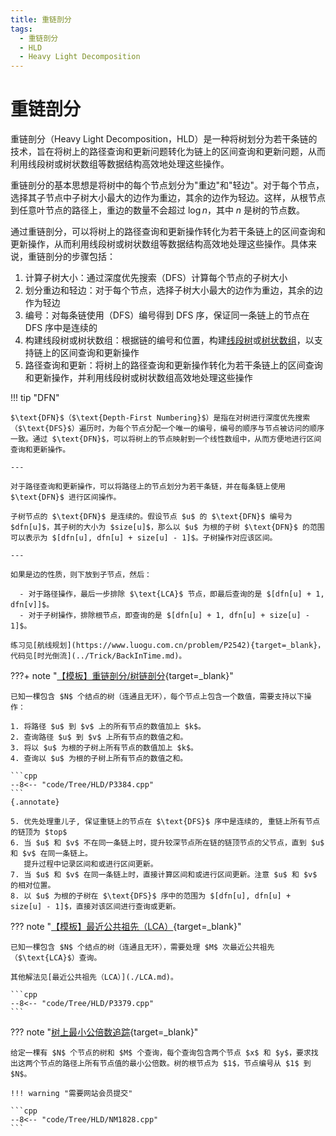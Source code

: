 ```yaml
---
title: 重链剖分
tags:
  - 重链剖分
  - HLD
  - Heavy Light Decomposition
---
```


# 重链剖分

重链剖分（$\text{Heavy Light Decomposition}，\text{HLD}$）是一种将树划分为若干条链的技术，旨在将树上的路径查询和更新问题转化为链上的区间查询和更新问题，从而利用线段树或树状数组等数据结构高效地处理这些操作。

重链剖分的基本思想是将树中的每个节点划分为"重边"和"轻边"。对于每个节点，选择其子节点中子树大小最大的边作为重边，其余的边作为轻边。这样，从根节点到任意叶节点的路径上，重边的数量不会超过 $\log n$，其中 $n$ 是树的节点数。

通过重链剖分，可以将树上的路径查询和更新操作转化为若干条链上的区间查询和更新操作，从而利用线段树或树状数组等数据结构高效地处理这些操作。具体来说，重链剖分的步骤包括：

1. 计算子树大小：通过深度优先搜索（$\text{DFS}$）计算每个节点的子树大小
2. 划分重边和轻边：对于每个节点，选择子树大小最大的边作为重边，其余的边作为轻边
3. 编号：对每条链使用（$\text{DFS}$）编号得到 $\text{DFS}$ 序，保证同一条链上的节点在 $\text{DFS}$ 序中是连续的
4. 构建线段树或树状数组：根据链的编号和位置，构建[线段树](../DS/SegmentTree.md)或[树状数组](../DS/BIT.md)，以支持链上的区间查询和更新操作
5. 路径查询和更新：将树上的路径查询和更新操作转化为若干条链上的区间查询和更新操作，并利用线段树或树状数组高效地处理这些操作

!!! tip "$\text{DFN}$"

    $\text{DFN}$（$\text{Depth-First Numbering}$）是指在对树进行深度优先搜索（$\text{DFS}$）遍历时，为每个节点分配一个唯一的编号，编号的顺序与节点被访问的顺序一致。通过 $\text{DFN}$，可以将树上的节点映射到一个线性数组中，从而方便地进行区间查询和更新操作。

    ---

    对于路径查询和更新操作，可以将路径上的节点划分为若干条链，并在每条链上使用 $\text{DFN}$ 进行区间操作。

    子树节点的 $\text{DFN}$ 是连续的。假设节点 $u$ 的 $\text{DFN}$ 编号为 $dfn[u]$，其子树的大小为 $size[u]$，那么以 $u$ 为根的子树 $\text{DFN}$ 的范围可以表示为 $[dfn[u], dfn[u] + size[u] - 1]$。子树操作对应该区间。

    ---

    如果是边的性质，则下放到子节点，然后：

      - 对于路径操作，最后一步排除 $\text{LCA}$ 节点，即最后查询的是 $[dfn[u] + 1, dfn[v]]$。
      - 对于子树操作，排除根节点，即查询的是 $[dfn[u] + 1, dfn[u] + size[u] - 1]$。

    练习见[航线规划](https://www.luogu.com.cn/problem/P2542){target=_blank}，代码见[时光倒流](../Trick/BackInTime.md)。

???+ note "[【模板】重链剖分/树链剖分](https://www.luogu.com.cn/problem/P3384){target=_blank}"
    
    已知一棵包含 $N$ 个结点的树（连通且无环），每个节点上包含一个数值，需要支持以下操作：

    1. 将路径 $u$ 到 $v$ 上的所有节点的数值加上 $k$。
    2. 查询路径 $u$ 到 $v$ 上所有节点的数值之和。
    3. 将以 $u$ 为根的子树上所有节点的数值加上 $k$。
    4. 查询以 $u$ 为根的子树上所有节点的数值之和。

    ```cpp
    --8<-- "code/Tree/HLD/P3384.cpp"
    ```
    {.annotate}

    5. 优先处理重儿子, 保证重链上的节点在 $\text{DFS}$ 序中是连续的, 重链上所有节点的链顶为 $top$
    6. 当 $u$ 和 $v$ 不在同一条链上时，提升较深节点所在链的链顶节点的父节点，直到 $u$ 和 $v$ 在同一条链上。  
       提升过程中记录区间和或进行区间更新。
    7. 当 $u$ 和 $v$ 在同一条链上时，直接计算区间和或进行区间更新。注意 $u$ 和 $v$ 的相对位置。
    8. 以 $u$ 为根的子树在 $\text{DFS}$ 序中的范围为 $[dfn[u], dfn[u] + size[u] - 1]$，直接对该区间进行查询或更新。

??? note "[【模板】最近公共祖先（LCA）](https://www.luogu.com.cn/problem/P3379){target=_blank}"

    已知一棵包含 $N$ 个结点的树（连通且无环），需要处理 $M$ 次最近公共祖先（$\text{LCA}$）查询。

    其他解法见[最近公共祖先（LCA）](./LCA.md)。

    ```cpp
    --8<-- "code/Tree/HLD/P3379.cpp"
    ```

??? note "[树上最小公倍数追踪](https://niumacode.com/problem/P1828){target=_blank}"

    给定一棵有 $N$ 个节点的树和 $M$ 个查询，每个查询包含两个节点 $x$ 和 $y$，要求找出这两个节点的路径上所有节点值的最小公倍数。树的根节点为 $1$，节点编号从 $1$ 到 $N$。

    !!! warning "需要网站会员提交"

    ```cpp
    --8<-- "code/Tree/HLD/NM1828.cpp"
    ```